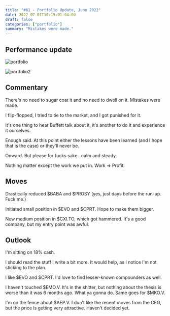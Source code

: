 ```yaml
---
title: "#61 - Portfolio Update, June 2022"
date: 2022-07-01T10:19:01-04:00
draft: false
categories: ["portfolio"]
summary: "Mistakes were made."
---
```


## Performance update

![portfolio](/images/portfolio-update-202206.png)

![portfolio2](/images/portfolio-update-202206(2).png)

## Commentary

There's no need to sugar coat it and no need to dwell on it. Mistakes were made.

I flip-flopped, I tried to tie to the market, and I got punished for it. 

It's one thing to hear Buffett talk about it, it's another to do it and experience it ourselves.

Enough said. At this point either the lessons have been learned (and I hope that is the case) or they'll never be.

Onward. But please for fucks sake...calm and steady.

Nothing matter except the work we put in. Work => Profit.

## Moves

Drastically reduced $BABA and $PROSY (yes, just days before the run-up. Fuck me.)

Initiated small position in $EVO and $CPRT. Hope to make them bigger.

New medium position in $CXI.TO, which got hammered. It's a good company, but my entry point was awful.

## Outlook

I'm sitting on 18% cash. 

I should read the stuff I write a bit more. It would help, as I notice I'm not sticking to the plan.

I like $EVO and $CPRT. I'd love to find lesser-known compounders as well.

I haven't touched $EMO.V. It's in the shitter, but nothing about the thesis is worse than it was 6 months ago. What ya gonna do. Same goes for $MKO.V.

I'm on the fence about $AEP.V. I don't like the recent moves from the CEO, but the price is getting very attractive. Haven't decided yet.